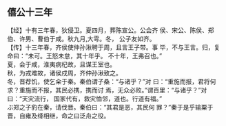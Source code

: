 ## 僖公十三年

【经】十有三年春，狄侵卫。夏四月，葬陈宣公。公会齐
侯、宋公、陈侯、郑伯、许男、曹伯于咸。秋九月,大雩。冬，
公子友如齐。  
【传】十三年春，齐侯使仲孙湫聘于周，且言王子带。事
毕，不与王言。归，复命曰：“未可。王怒未怠，其十年乎。
不十年，王弗召也。”  
夏，会于咸，淮夷病杞故，且谋王室也。  
秋，为戎难故，诸侯戍周，齐仲孙湫致之。  
冬，晋荐饥，使乞籴于秦。秦伯谓子桑：“与诸乎？”对
曰：“重施而报，君将何求？重施而不报，其民必携，携而讨
焉，无众必败。”谓百里：“与诸乎？”对曰：“天灾流行，
国家代有，救灾恤邻，道也。行道有福。”  
ぶ郑之子豹在秦，请伐晋。秦伯曰：“其君是恶，其民何
罪？”秦于是乎输粟于晋，自雍及绛相继，命之曰泛舟之役。

